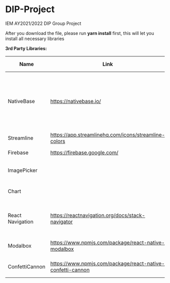 # DIP-Project

IEM AY2021/2022 DIP Group Project

After you download the file, please run **yarn install** first, this will let you install all necessary libraries

**3rd Party Libraries:**

| Name             | Link                                                 | Used in (Components/Pages/...)                            | Installation                                                                                         |
| ---------------- | ---------------------------------------------------- | --------------------------------------------------------- | ---------------------------------------------------------------------------------------------------- |
| NativeBase       | https://nativebase.io/                               | EventCard.js, TaskCard.js, DeadlineCard.js                | yarn add native-base<br>expo install react-native-svg<br>expo install react-native-safe-area-context |
| Streamline       | https://app.streamlinehq.com/icons/streamline-colors |                                                           |
| Firebase         | https://firebase.google.com/                         | Database                                                  | npm install firebase                                                                                 |
| ImagePicker      |                                                      | ProfilePage                                               | npm install expo-image-picker                                                                        |
| Chart            |                                                      | ProfilePage                                               | npm install react-native-chart-kit                                                                   |
| React Navigation | https://reactnavigation.org/docs/stack-navigator     | AddComponents.js, AddEvent.js, AddDeadline.js, AddTask.js | npm install @react-navigation/native @react-navigation/stack                                         |
| Modalbox         | https://www.npmjs.com/package/react-native-modalbox  | AddEvent.js, AddDeadline.js, AddTask.js                   | npm install react-native-modalbox                                                                    |
| ConfettiCannon         | https://www.npmjs.com/package/react-native-confetti-cannon  | GameScreen.js |yarn add react-native-confetti-cannon |
